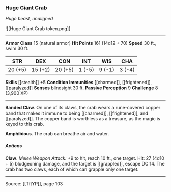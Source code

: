 ### Huge Giant Crab
_Huge beast, unaligned_

![[Huge Giant Crab token.png]]


---

**Armor Class** 15 (natural armor)
**Hit Points** 161 (14d12 + 70)
**Speed** 30 ft., swim 30 ft.

| STR     | DEX     | CON     | INT     | WIS     | CHA     |
|---------|---------|---------|---------|---------|---------|
| 20 (+5) | 15 (+2) | 20 (+5) | 1 (-5) | 9 (-1) | 3 (-4) |

**Skills** [[stealth]] +5
**Condition Immunities** [[charmed]], [[frightened]], [[paralyzed]]
**Senses** blindsight 30 ft.
**Passive Perception** 9
**Challenge** 8 (3,900 XP)

---

**Banded Claw**. On one of its claws, the crab wears a rune-covered copper band that makes it immune to being [[charmed]], [[frightened]], and [[paralyzed]]. The copper band is worthless as a treasure, as the magic is keyed to this crab.

**Amphibious**. The crab can breathe air and water.

##### Actions
**Claw**. _Melee Weapon Attack:_ +9 to hit, reach 10 ft., one target. Hit: 27 (4d10 + 5) bludgeoning damage, and the target is [[grappled]], escape DC 14. The crab has two claws, each of which can grapple only one target.


---

Source: [[TftYP]], page 103